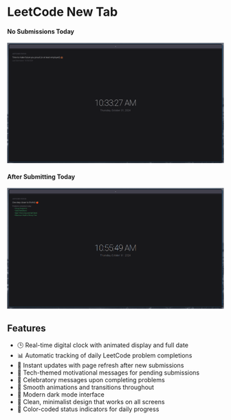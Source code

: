 # LeetCode New Tab

#### No Submissions Today
<img src='https://github.com/Cole-Hartman/leetcode-new-tab/blob/main/public/img1.png' title='Video Walkthrough' width='' alt='demo' />

#### After Submitting Today
<img src='https://github.com/Cole-Hartman/leetcode-new-tab/blob/main/public/img2.png' title='Video Walkthrough' width='' alt='demo' />

## Features

- 🕒 Real-time digital clock with animated display and full date
- 📊 Automatic tracking of daily LeetCode problem completions
- 🔄 Instant updates with page refresh after new submissions
- 💭 Tech-themed motivational messages for pending submissions
- 🎉 Celebratory messages upon completing problems
- 💫 Smooth animations and transitions throughout
- 🌙 Modern dark mode interface
- 🎨 Clean, minimalist design that works on all screens
- 🚦 Color-coded status indicators for daily progress
